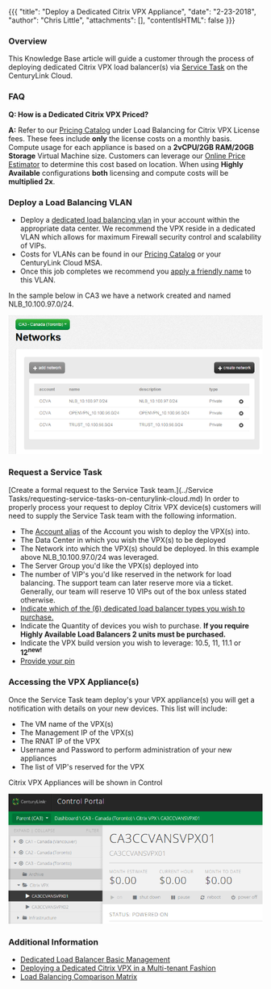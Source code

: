 {{{
  "title": "Deploy a Dedicated Citrix VPX Appliance",
  "date": "2-23-2018",
  "author": "Chris Little",
  "attachments": [],
  "contentIsHTML": false
}}}

### Overview
This Knowledge Base article will guide a customer through the process of deploying dedicated Citrix VPX load balancer(s) via [Service Task](http://www.ctl.io/service-tasks) on the CenturyLink Cloud.

### FAQ

**Q: How is a Dedicated Citrix VPX Priced?**

**A:** Refer to our [Pricing Catalog](https://www.ctl.io/pricing) under Load Balancing for Citrix VPX License fees. These fees include **only** the license costs on a monthly basis. Compute usage for each appliance is based on a **2vCPU/2GB RAM/20GB Storage** Virtual Machine size.  Customers can leverage our [Online Price Estimator](https://www.ctl.io/estimator/) to determine this cost based on location. When using **Highly Available** configurations **both** licensing and compute costs will be **multiplied 2x**.

### Deploy a Load Balancing VLAN

* Deploy a [dedicated load balancing vlan](../Network/creating-and-deleting-vlans.md) in your account within the appropriate data center.  We recommend the VPX reside in a dedicated VLAN which allows for maximum Firewall security control and scalability of VIPs.
* Costs for VLANs can be found in our [Pricing Catalog](http://www.ctl.io/pricing) or your CenturyLink Cloud MSA.
* Once this job completes we recommend you [apply a friendly name](../Network/add-a-user-friendly-name-to-vlans.md) to this VLAN.

In the sample below in CA3 we have a network created and named NLB_10.100.97.0/24.

![Dedicated Load Balancing VLAN Image](../images/deploy-a-dedicated-citrix-VPX-appliance-01.png)

### Request a Service Task
[Create a formal request to the Service Task team.](../Service Tasks/requesting-service-tasks-on-centurylink-cloud.md)
In order to properly process your request to deploy Citrix VPX device(s) customers will need to supply the Service Task team with the following information.

* The [Account alias](../Support/determine-control-portal-alias.md) of the Account you wish to deploy the VPX(s) into.
* The Data Center in which you wish the VPX(s) to be deployed
* The Network into which the VPX(s) should be deployed. In this example above NLB_10.100.97.0/24 was leveraged.
* The Server Group you'd like the VPX(s) deployed into
* The number of VIP's you'd like reserved in the network for load balancing. The support team can later reserve more via a ticket. Generally, our team will reserve 10 VIPs out of the box unless stated otherwise.
* [Indicate which of the (6) dedicated load balancer types you wish to purchase.](http://www.ctl.io/load-balancing/#Pricing)
* Indicate the Quantity of devices you wish to purchase.  **If you require Highly Available Load Balancers 2 units must be purchased.**
* Indicate the VPX build version you wish to leverage:  10.5, 11, 11.1 or **12<sup>new!</sup>**
* [Provide your pin](../Support/pin-authentication-for-support-requests.md)

### Accessing the VPX Appliance(s)

Once the Service Task team deploy's your VPX appliance(s) you will get a notification with details on your new devices. This list will include:

* The VM name of the VPX(s)
* The Management IP of the VPX(s)
* The RNAT IP of the VPX
* Username and Password to perform administration of your new appliances
* The list of VIP's reserved for the VPX

Citrix VPX Appliances will be shown in Control

![Dedicated Load Balancer in Server Groups UI](../images/deploy-a-dedicated-citrix-VPX-appliance-02.png)

### Additional Information

* [Dedicated Load Balancer Basic Management](../Network/dedicated-load-balancer-basic-management.md)
* [Deploying a Dedicated Citrix VPX in a Multi-tenant Fashion](../Network/deploying-a-dedicated-citrix-vpx-environment-in-a-multi-tenant-fashion.md)
* [Load Balancing Comparison Matrix](../Network/load-balancing-comparison-matrix.md)
